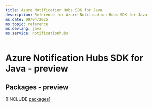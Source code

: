 ```yaml
---
title: Azure Notification Hubs SDK for Java
description: Reference for Azure Notification Hubs SDK for Java
ms.date: 09/04/2025
ms.topic: reference
ms.devlang: java
ms.service: notificationhubs
---
```

# Azure Notification Hubs SDK for Java - preview
## Packages - preview
[!INCLUDE [packages](notification-hubs-index.md)]